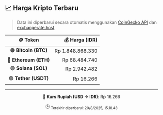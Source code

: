 

<!-- HARGA_KRIPTO -->
## 📈 Harga Kripto Terbaru

> Data ini diperbarui secara otomatis menggunakan [CoinGecko API](https://www.coingecko.com/) dan [exchangerate.host](https://exchangerate.host/)

<div align="center">

| 🪙 Token | 💰 Harga (IDR) |
|:------:|---------------:|
| 🟠 **Bitcoin (BTC)**   | Rp 1.848.868.330 |
| 🔵 **Ethereum (ETH)**  | Rp 68.484.740 |
| 🟣 **Solana (SOL)**    | Rp 2.942.482 |
| 🟢 **Tether (USDT)**   | Rp 16.266 |

---

💱 **Kurs Rupiah (USD → IDR)**: Rp 16.266

🕒 <sub>Terakhir diperbarui: 20/8/2025, 15.18.43</sub>

</div>
<!-- /HARGA_KRIPTO -->